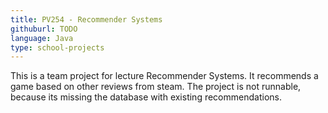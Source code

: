 ```yaml
---
title: PV254 - Recommender Systems
githuburl: TODO
language: Java
type: school-projects
---
```


This is a team project for lecture Recommender Systems. It recommends a game based on other reviews from steam. The project is not runnable, because its missing the database with existing recommendations.